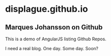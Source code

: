 # displague.github.io
## Marques Johansson on Github

This is a demo of AngularJS listing Github Repos.

I need a real blog.  One day.  Some day.  Soon?
